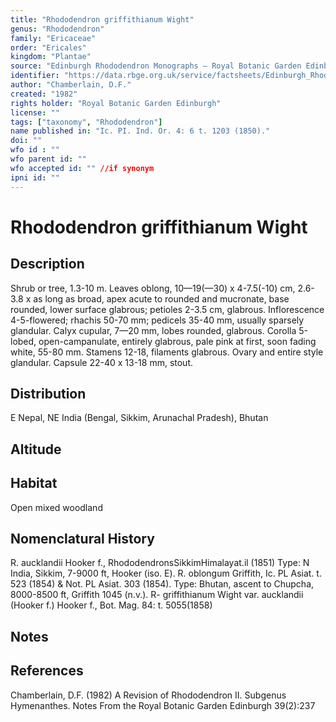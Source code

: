 ```yaml
---
title: "Rhododendron griffithianum Wight"
genus: "Rhododendron"
family: "Ericaceae"
order: "Ericales"
kingdom: "Plantae"
source: "Edinburgh Rhododendron Monographs – Royal Botanic Garden Edinburgh"
identifier: "https://data.rbge.org.uk/service/factsheets/Edinburgh_Rhododendron_Monographs.xhtml"
author: "Chamberlain, D.F."
created: "1982"
rights holder: "Royal Botanic Garden Edinburgh"
license: ""
tags: ["taxonomy", "Rhododendron"]
name published in: "Ic. PI. Ind. Or. 4: 6 t. 1203 (1850)."
doi: ""
wfo id : ""
wfo parent id: ""
wfo accepted id: "" //if synonym                      
ipni id: ""
---
```


                       

# Rhododendron griffithianum Wight

## Description
Shrub or tree, 1.3-10 m. Leaves oblong, 10—19(—30) x 4-7.5(-10) cm, 2.6-3.8 x as long as broad, apex acute to rounded and mucronate, base rounded, lower surface glabrous; petioles 2-3.5 cm, glabrous. Inflorescence 4-5-flowered; rhachis 50-70 mm; pedicels 35-40 mm, usually sparsely glandular. Calyx cupular, 7—20 mm, lobes rounded, glabrous. Corolla 5-lobed, open-campanulate, entirely glabrous, pale pink at first, soon fading white, 55-80 mm. Stamens 12-18, filaments glabrous. Ovary and entire style glandular. Capsule 22-40 x 13-18 mm, stout.

## Distribution
E Nepal, NE India (Bengal, Sikkim, Arunachal Pradesh), Bhutan

## Altitude


## Habitat
Open mixed woodland

## Nomenclatural History
R. aucklandii Hooker f., RhododendronsSikkimHimalayat.il (1851) Type: N India, Sikkim, 7-9000 ft, Hooker (iso. E). R. oblongum Griffith, Ic. PL Asiat. t. 523 (1854) & Not. PL Asiat. 303 (1854). Type: Bhutan, ascent to Chupcha, 8000-8500 ft, Griffith 1045 (n.v.). R- griffithianum Wight var. aucklandii (Hooker f.) Hooker f., Bot. Mag. 84: t. 5055(1858)
                       
## Notes


## References

Chamberlain, D.F. (1982) A Revision of Rhododendron II. Subgenus Hymenanthes. Notes From the Royal Botanic Garden Edinburgh 39(2):237
